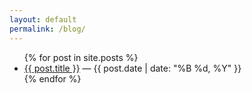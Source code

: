 ```yaml
---
layout: default
permalink: /blog/
---
```





<ul>
  {% for post in site.posts %}
    <li>
      <a href="{{ post.url }}">{{ post.title }}</a> — {{ post.date | date: "%B %d, %Y" }}
    </li>
  {% endfor %}
</ul>
